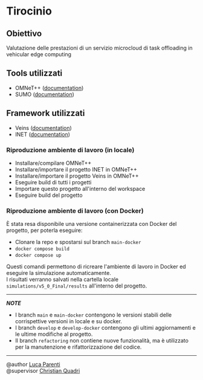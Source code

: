 # Tirocinio

## Obiettivo
Valutazione delle prestazioni di un servizio microcloud di task offloading in vehicular edge computing

## Tools utilizzati
- OMNeT++ ([documentation](https://omnetpp.org/documentation/))
- SUMO ([documentation](https://sumo.dlr.de/docs/))

## Framework utilizzati
- Veins ([documentation](https://veins.car2x.org/documentation/))
- INET ([documentation](https://inet.omnetpp.org/Introduction.html))

### Riproduzione ambiente di lavoro (in locale)
- Installare/compilare OMNeT++
- Installare/importare il progetto INET in OMNeT++
- Installare/importare il progetto Veins in OMNeT++
- Eseguire build di tutti i progetti
- Importare questo progetto all'interno del workspace
- Eseguire build del progetto

### Riproduzione ambiente di lavoro (con Docker)
È stata resa disponibile una versione containerizzata con Docker del progetto, per poterla eseguire:
- Clonare la repo e spostarsi sul branch `main-docker`
- `docker compose build`
- `docker compose up`

Questi comandi permettono di ricreare l'ambiente di lavoro in Docker ed eseguire la simulazione automaticamente. <br>
I risultati verranno salvati nella cartella locale `simulations/v5_0_Final/results` all'interno del progetto.

---

***NOTE*** 
- I branch `main` e `main-docker` contengono le versioni stabili delle corrispettive versioni in locale e su docker.
- I branch `develop` e `develop-docker` contengono gli ultimi aggiornamenti e le ultime modifiche al progetto.
- Il branch `refactoring` non contiene nuove funzionalità, ma è utilizzato per la manutenzione e rifattorizzazione del codice.

---

@author [Luca Parenti](https://github.com/SuPaRuC) <br>
@supervisor [Christian Quadri](https://github.com/christianquadri)
